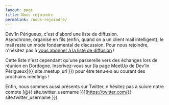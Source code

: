```yaml
---
layout: page
title: Nous rejoindre
permalink: /nous-rejoindre/
---
```


Dév'In Périgueux, c'est d'abord une liste de diffusion.  
Asynchrone, organisé en fils (enfin, quand on a un client mail intelligent), le mail reste un mode fondamental de discussion. Pour nous rejoindre, n'hésitez pas à [vous abonner à la liste de diffusion](https://framalistes.org/sympa/subscribe/dev-in-perigueux) !

Cette liste n'est cependant qu'une passerelle vers des échanges lors de réunion en Dordogne. Inscrivez-vous sur [la page MeetUp de Dev'In Périgueux]({{ site.meetup_url }}) pour être tenu·e·s au courant des prochains meetings !

Enfin, nous sommes aussi présents sur Twitter, n'hésitez pas à suivre notre compte [@{{ site.twitter_username }}](https://twitter.com/{{ site.twitter_username }}).